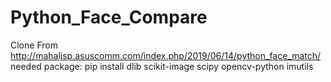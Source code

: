 # Python_Face_Compare  

Clone From http://mahaljsp.asuscomm.com/index.php/2019/06/14/python_face_match/  
needed package: pip install dlib scikit-image scipy opencv-python imutils  
